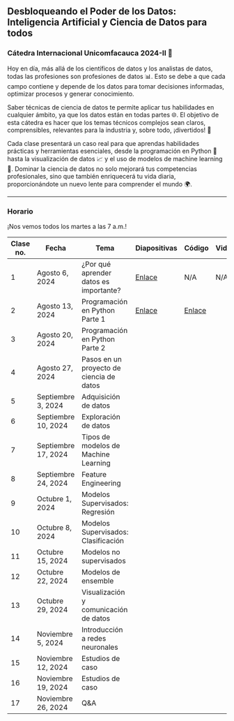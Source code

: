 ## Desbloqueando el Poder de los Datos: Inteligencia Artificial y Ciencia de Datos para todos
### Cátedra Internacional Unicomfacauca 2024-II 🚀

Hoy en día, más allá de los científicos de datos y los analistas de datos, todas las profesiones son profesiones de datos 📊. Esto se debe a que cada campo contiene y depende de los datos para tomar decisiones informadas, optimizar procesos y generar conocimiento.

Saber técnicas de ciencia de datos te permite aplicar tus habilidades en cualquier ámbito, ya que los datos están en todas partes 🌐. El objetivo de esta cátedra es hacer que los temas técnicos complejos sean claros, comprensibles, relevantes para la industria y, sobre todo, ¡divertidos! 👾

Cada clase presentará un caso real para que aprendas habilidades prácticas y herramientas esenciales, desde la programación en Python 🐍 hasta la visualización de datos 📈 y el uso de modelos de machine learning 🤖. Dominar la ciencia de datos no solo mejorará tus competencias profesionales, sino que también enriquecerá tu vida diaria, proporcionándote un nuevo lente para comprender el mundo 🌍.

***

### Horario

¡Nos vemos todos los martes a las 7 a.m.!

| Clase no. | Fecha               | Tema                                     | Diapositivas | Código | Video |
|-----------|---------------------|------------------------------------------|--------------|--------|-------|
|     1     |    Agosto 6, 2024   |  ¿Por qué aprender datos es importante?  | [Enlace](https://nbviewer.org/github/vivianamarquez/unicomfacauca-ai-2024/blob/main/clases/01.%20%C2%BFPor%20qu%C3%A9%20aprender%20datos%20es%20tan%20importante%3F%20/01.%20%C2%BFPor%20qu%C3%A9%20aprender%20datos%20es%20tan%20importante%3F.pdf)   | N/A    |   N/A    |
| 2         | Agosto 13, 2024     | Programación en Python Parte 1           |  [Enlace](https://nbviewer.org/github/vivianamarquez/unicomfacauca-ai-2024/blob/main/clases/02.%20Programaci%C3%B3n%20en%20Python%20Parte%201/02.%20Programaci%C3%B3n%20en%20Python%20Parte%201.pptx.pdf)            |   [Enlace](https://colab.research.google.com/drive/14i3bmnxjpdEHmjWWNo_iSKF336Dv3XtC?usp=sharing)     |       |
| 3         | Agosto 20, 2024     | Programación en Python Parte 2           |              |        |       |
| 4         | Agosto 27, 2024     | Pasos en un proyecto de ciencia de datos |              |        |       |
| 5         | Septiembre 3, 2024  | Adquisición de datos                     |              |        |       |
| 6         | Septiembre 10, 2024 | Exploración de datos                     |              |        |       |
| 7         | Septiembre 17, 2024 | Tipos de modelos de Machine Learning     |              |        |       |
| 8         | Septiembre 24, 2024 | Feature Engineering                      |              |        |       |
| 9         | Octubre 1, 2024     | Modelos Supervisados: Regresión          |              |        |       |
| 10        | Octubre 8, 2024     | Modelos Supervisados: Clasificación      |              |        |       |
| 11        | Octubre 15, 2024    | Modelos no supervisados                  |              |        |       |
| 12        | Octubre 22, 2024    | Modelos de ensemble                      |              |        |       |
| 13        | Octubre 29, 2024    | Visualización y comunicación de datos    |              |        |       |
| 14        | Noviembre 5, 2024   | Introducción a redes neuronales          |              |        |       |
| 15        | Noviembre 12, 2024  | Estudios de caso                         |              |        |       |
| 16        | Noviembre 19, 2024  | Estudios de caso                         |              |        |       |
| 17        | Noviembre 26, 2024  | Q&A                                      |              |        |       |
